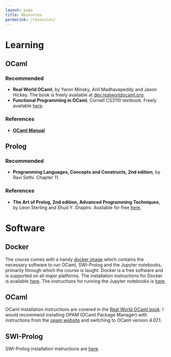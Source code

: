 ```yaml
---
layout: page
title: Resources
permalink: /resources/
---
```


# Learning

## OCaml

### Recommended 

* **Real World OCaml**, by Yaron Minsky, Anil Madhavapeddy and Jason Hickey. The
  book is freely available at
  [dev.realworldocaml.org](https://dev.realworldocaml.org/).
* **Functional Programming in OCaml**, Cornell CS3110 textbook. Freely available
  [here](http://www.cs.cornell.edu/courses/cs3110/2019sp/textbook/). 

### References
* [**OCaml Manual**](http://caml.inria.fr/pub/docs/manual-ocaml/index.html)

## Prolog

### Recommended

* **Programming Languages, Concepts and Constructs, 2nd edition**, by Ravi
  Sethi. Chapter 11.

### References

* **The Art of Prolog, 2nd edition, Advanced Programming Techniques**, by Leon
  Sterling and Ehud Y. Shapiro. Available for free
  [here](https://mitpress.mit.edu/books/art-prolog-second-edition).

# Software

## Docker

The course comes with a handy [docker
image](https://hub.docker.com/r/kayceesrk/cs3100_iitm) which contains the
necessary software to run OCaml, SWI-Prolog and the Jupyter notebooks, primarily
through which the course is taught. Docker is a free software and is supported
on all major platforms. The installation instructions for Docker is available
[here](https://docs.docker.com/install/#supported-platforms). The instructions
for running the Jupyter notebooks is
[here](https://github.com/kayceesrk/cs3100_f19).

## OCaml

OCaml installation instructions are covered in the [Real World OCaml
book](https://dev.realworldocaml.org/install.html). I would recommend installing
OPAM (OCaml Package Manager) with instructions from the [opam
website](https://opam.ocaml.org/doc/Install.html) and switching to OCaml version
4.07.1.

## SWI-Prolog

SWI-Prolog installation instructions are [here](https://www.swi-prolog.org/Download.html).
